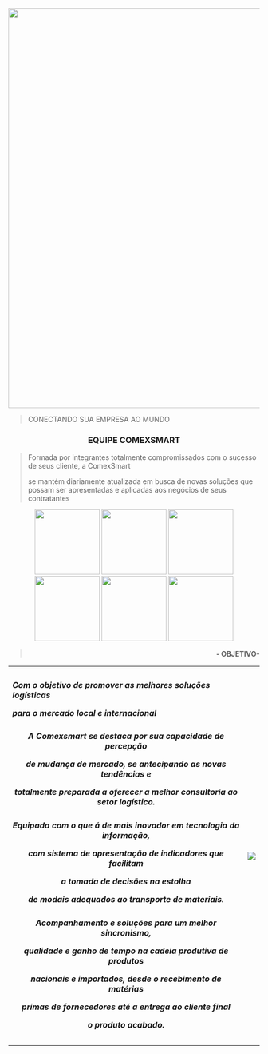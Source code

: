 <div>
  <img src="http://copiadorananquim.com.br/impressos/wp-content/uploads/2023/04/cabcalho-1.jpg" width="800px;">
  <blockquote>CONECTANDO SUA EMPRESA AO MUNDO</blockquote>
</div>
<div>
  <h3 style="text-align:center; widht: 40%;">EQUIPE COMEXSMART</h3>
  <blockquote>
    <p>Formada por integrantes totalmente compromissados com o sucesso de seus cliente, a ComexSmart</p>
    <p>se mantém diariamente atualizada em busca de novas soluções que possam ser apresentadas e aplicadas aos negócios de seus contratantes</p>
  </blockquote>
</div>
<div>
  <div style="text-align: center;">
    <img src="http://copiadorananquim.com.br/impressos/wp-content/uploads/2023/04/250.png" style="widht:130px; height: 130px;">
    <img src="http://copiadorananquim.com.br/impressos/wp-content/uploads/2023/04/allan.png" style="widht:130px; height: 130px;">
    <img src="http://copiadorananquim.com.br/impressos/wp-content/uploads/2023/04/adrien.png" style="widht:130px; height: 130px;">
    <img src="http://copiadorananquim.com.br/impressos/wp-content/uploads/2023/04/julia.png" style="widht:130px; height: 130px;">
    <img src="http://copiadorananquim.com.br/impressos/wp-content/uploads/2023/04/diego.png" style="widht:130px; height: 130px;">
    <img src="http://copiadorananquim.com.br/impressos/wp-content/uploads/2023/04/maria-clara.png" style="widht:130px; height: 130px;">
  </div>
</div>
<div style="text-align: right;">
  
  <div style="border-radius: 25px;">
    <blockquote><strong>-     OBJETIVO-</strong></blockquote>
    <table>
      <th colspan="2">
        <h5 style="text-align: left;">Com o objetivo de promover as melhores soluções logísticas 
          <p>para o mercado local e internacional</p></h5>
          <p><h5>A Comexsmart se destaca por sua capacidade de percepção 
          <p>de mudança de mercado, se antecipando as novas tendências e</p> 
          <p>totalmente preparada a oferecer a melhor consultoria ao setor logístico.</p></h5></p>
          <p><h5>Equipada com o que á de mais inovador em tecnologia da informação, 
          <p>com sistema de apresentação de indicadores que facilitam</p> 
          <p>a tomada de decisões na estolha</p>
          <p>de modais adequados ao transporte de materiais.</h5></p>
          <p><h5>Acompanhamento e soluções para um melhor sincronismo, </p>
          <p>qualidade e ganho de tempo na cadeia produtiva de produtos</p> 
          <p>nacionais e importados, desde o recebimento de matérias </p>
          <p>primas de fornecedores até a entrega ao cliente final</p> 
          <p>o produto acabado.</p></h5></p>
      </th>
      <th colspan="2">
        <img src="http://copiadorananquim.com.br/impressos/wp-content/uploads/2023/04/comex-site-1.jpg">
      </th>
    </table>
  </div>
</div>
